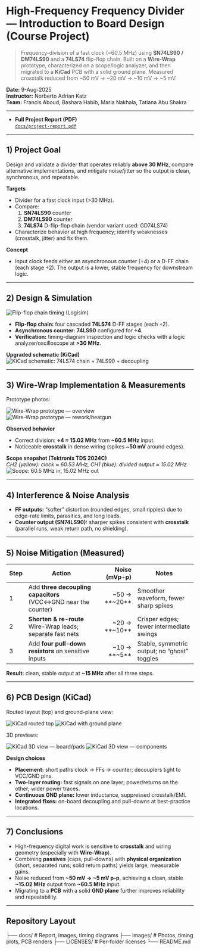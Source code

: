 # High-Frequency Frequency Divider — Introduction to Board Design (Course Project)

> Frequency-division of a fast clock (~60.5 MHz) using **SN74LS90 / DM74LS90** and a **74LS74** flip-flop chain. Built on a **Wire-Wrap** prototype, characterized on a scope/logic analyzer, and then migrated to a **KiCad** PCB with a solid ground plane. Measured crosstalk reduced from ~50 mV → ~20 mV → ~10 mV → ~5 mV.

**Date:** 9-Aug-2025  
**Instructor:** Norberto Adrian Katz  
**Team:** Francis Aboud, Bashara Habib, Maria Nakhala, Tatiana Abu Shakra

---

- **Full Project Report (PDF)**  
  [`docs/project-report.pdf`](docs/project-report.pdf)

---

## 1) Project Goal

Design and validate a divider that operates reliably **above 30 MHz**, compare alternative implementations, and mitigate noise/jitter so the output is clean, synchronous, and repeatable.

**Targets**
- Divider for a fast clock input (>30 MHz).
- Compare:
  1) **SN74LS90** counter
  2) **DM74LS90** counter
  3) **74LS74** D-flip-flop chain (vendor variant used: GD74LS74)
- Characterize behavior at high frequency; identify weaknesses (crosstalk, jitter) and fix them.

**Concept**
- Input clock feeds either an asynchronous counter (÷4) or a D-FF chain (each stage ÷2). The output is a lower, stable frequency for downstream logic.

---

## 2) Design & Simulation

![Flip-flop chain timing (Logisim)](images/logisim-ff-chain-timing.png)

- **Flip-flop chain:** four cascaded **74LS74** D-FF stages (each ÷2).
- **Asynchronous counter:** **74LS90** configured for **÷4**.
- **Verification:** timing-diagram inspection and logic checks with a logic analyzer/oscilloscope at **>30 MHz**.

**Upgraded schematic (KiCad)**  
![KiCad schematic: 74LS74 chain + 74LS90 + decoupling](images/kicad-schematic-ff-chain-and-7490.png)

---

## 3) Wire-Wrap Implementation & Measurements

Prototype photos:

![Wire-Wrap prototype — overview](images/wirewrap-proto-overview.png)
![Wire-Wrap prototype — rework/heatgun](images/wirewrap-proto-rework.png)

**Observed behavior**
- Correct division: **÷4 ≈ 15.02 MHz** from **~60.5 MHz** input.
- Noticeable **crosstalk** in dense wiring (spikes ~**50 mV** around edges).

**Scope snapshot (Tektronix TDS 2024C)**  
*CH2 (yellow): clock ≈ 60.53 MHz, CH1 (blue): divided output ≈ 15.02 MHz.*
![Scope: 60.5 MHz in, 15.02 MHz out](images/scope-60mhz-in-15mhz-out.png)

---

## 4) Interference & Noise Analysis

- **FF outputs:** “softer” distortion (rounded edges, small ripples) due to edge-rate limits, parasitics, and long leads.
- **Counter output (SN74LS90):** sharper spikes consistent with **crosstalk** (parallel runs, weak return path, no shielding).

---

## 5) Noise Mitigation (Measured)

| Step | Action | Noise (mVp-p) | Notes |
|---|---|---:|---|
| 1 | Add **three decoupling capacitors** (VCC↔GND near the counter) | ~50 → **~20** | Smoother waveform, fewer sharp spikes |
| 2 | **Shorten & re-route** Wire-Wrap leads; separate fast nets | ~20 → **~10** | Crisper edges; fewer intermediate swings |
| 3 | Add **four pull-down resistors** on sensitive inputs | ~10 → **~5** | Stable, symmetric output; no “ghost” toggles |

**Result:** clean, stable output at **~15 MHz** after all three steps.

---

## 6) PCB Design (KiCad)

Routed layout (top) and ground-plane view:

![KiCad routed top](images/kicad-routed-top.png)
![KiCad with ground plane](images/kicad-gnd-plane.png)

3D previews:

![KiCad 3D view — board/pads](images/kicad-3d-view-1.png)
![KiCad 3D view — components](images/kicad-3d-view-2.png)

**Design choices**
- **Placement:** short paths clock → FFs → counter; decouplers tight to VCC/GND pins.
- **Two-layer routing:** fast signals on one layer; power/returns on the other; wider power traces.
- **Continuous GND plane:** lower inductance, suppressed crosstalk/EMI.
- **Integrated fixes:** on-board decoupling and pull-downs at best-practice locations.

---

## 7) Conclusions

- High-frequency digital work is sensitive to **crosstalk** and wiring geometry (especially with **Wire-Wrap**).
- Combining **passives** (caps, pull-downs) with **physical organization** (short, separated runs; solid return paths) yields large, measurable gains.
- Noise reduced from **~50 mV → ~5 mV p-p**, achieving a clean, stable **~15.02 MHz** output from **~60.5 MHz** input.
- Migrating to a **PCB** with a solid **GND plane** further improves reliability and repeatability.

---

## Repository Layout

├── docs/ # Report, images, timing diagrams
├── images/ # Photos, timing plots, PCB renders
├── LICENSES/ # Per-folder licenses
└── README.md

